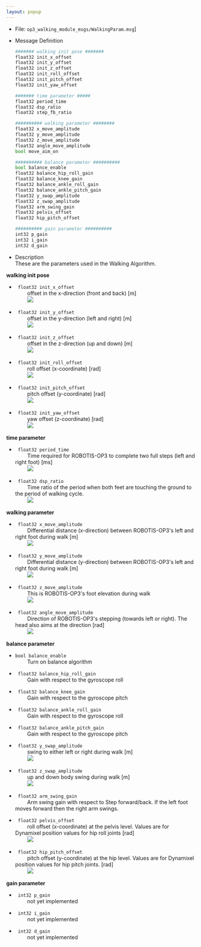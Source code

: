 ```yaml
---
layout: popup
---
```


- File: `op3_walking_module_msgs/WalkingParam.msg`]
- Message Definition

  ```py
  ####### walking init pose #######
  float32 init_x_offset
  float32 init_y_offset
  float32 init_z_offset
  float32 init_roll_offset
  float32 init_pitch_offset
  float32 init_yaw_offset

  ####### time parameter #####
  float32 period_time
  float32 dsp_ratio
  float32 step_fb_ratio

  ########## walking parameter ########
  float32 x_move_amplitude
  float32 y_move_amplitude
  float32 z_move_amplitude
  float32 angle_move_amplitude
  bool move_aim_on

  ########## balance parameter ##########
  bool balance_enable
  float32 balance_hip_roll_gain
  float32 balance_knee_gain
  float32 balance_ankle_roll_gain
  float32 balance_ankle_pitch_gain
  float32 y_swap_amplitude
  float32 z_swap_amplitude
  float32 arm_swing_gain
  float32 pelvis_offset
  float32 hip_pitch_offset

  ########## gain parameter ##########
  int32 p_gain
  int32 i_gain
  int32 d_gain

  ```

- Description  
These are the parameters used in the Walking Algorithm.  

**walking init pose**  
* ` float32 init_x_offset`  
&emsp;&emsp; offset in the x-direction (front and back) [m]  
&emsp;&emsp;
![](/assets/images/platform/op3/op3_walking_module_image142.jpg)

* ` float32 init_y_offset`  
&emsp;&emsp; offset in the y-direction (left and right) [m]  
&emsp;&emsp;
![](/assets/images/platform/op3/op3_walking_module_image143.jpg)

* ` float32 init_z_offset`  
&emsp;&emsp; offset in the z-direction (up and down) [m]  
&emsp;&emsp;
![](/assets/images/platform/op3/op3_walking_module_image144.jpg)

* ` float32 init_roll_offset`  
&emsp;&emsp; roll offset (x-coordinate) [rad]  
&emsp;&emsp;
![](/assets/images/platform/op3/op3_walking_module_image145.jpg)

* ` float32 init_pitch_offset`  
&emsp;&emsp; pitch offset (y-coordinate) [rad]  
&emsp;&emsp;
![](/assets/images/platform/op3/op3_walking_module_image146.jpg)

* ` float32 init_yaw_offset`  
&emsp;&emsp; yaw offset (z-coordinate) [rad]  
&emsp;&emsp;
![](/assets/images/platform/op3/op3_walking_module_image2.gif)


**time parameter**    
* ` float32 period_time`  
&emsp;&emsp; Time required for ROBOTIS-OP3 to complete two full steps (left and right foot) [ms]  
&emsp;&emsp;
![](/assets/images/platform/op3/op3_walking_module_image148.jpg)

* ` float32 dsp_ratio`  
&emsp;&emsp; Time ratio of the period when both feet are touching the ground to the period of walking cycle.  
&emsp;&emsp;
![](/assets/images/platform/op3/op3_walking_module_image149.jpg)

**walking parameter**  
* ` float32 x_move_amplitude`  
&emsp;&emsp; Differential distance (x-direction) between ROBOTIS-OP3's left and right foot during walk [m]  
&emsp;&emsp;
![](/assets/images/platform/op3/op3_walking_module_image150.jpg)

* ` float32 y_move_amplitude`  
&emsp;&emsp; Differential distance (y-direction) between ROBOTIS-OP3's left and right foot during walk [m]  
&emsp;&emsp;
![](/assets/images/platform/op3/op3_walking_module_image151.jpg)

* ` float32 z_move_amplitude`  
&emsp;&emsp; This is ROBOTIS-OP3's foot elevation during walk  
&emsp;&emsp;
![](/assets/images/platform/op3/op3_walking_module_image152.jpg)

* ` float32 angle_move_amplitude`  
&emsp;&emsp; Direction of ROBOTIS-OP3's stepping (towards left or right). The head also aims at the direction [rad]  
&emsp;&emsp;
![](/assets/images/platform/op3/op3_walking_module_image3.gif)

**balance parameter**  
* `bool balance_enable`  
&emsp;&emsp; Turn on balance algorithm  

* ` float32 balance_hip_roll_gain`  
&emsp;&emsp; Gain with respect to the gyroscope roll

* ` float32 balance_knee_gain`  
&emsp;&emsp; Gain with respect to the gyroscope pitch

* ` float32 balance_ankle_roll_gain`  
&emsp;&emsp; Gain with respect to the gyroscope roll

* ` float32 balance_ankle_pitch_gain`  
&emsp;&emsp; Gain with respect to the gyroscope pitch

* ` float32 y_swap_amplitude`  
&emsp;&emsp; swing to either left or right during walk [m]  
&emsp;&emsp;
![](/assets/images/platform/op3/op3_walking_module_image153.jpg)

* ` float32 z_swap_amplitude`  
&emsp;&emsp; up and down body swing during walk [m]  
&emsp;&emsp;
![](/assets/images/platform/op3/op3_walking_module_image154.jpg)

* ` float32 arm_swing_gain`  
&emsp;&emsp; Arm swing gain with respect to Step forward/back. If the left foot moves forward then the right arm swings.

* ` float32 pelvis_offset`  
&emsp;&emsp; roll offset (x-coordinate) at the pelvis level. Values are for Dynamixel position values for hip roll joints [rad]  
&emsp;&emsp;
![](/assets/images/platform/op3/op3_walking_module_image155.jpg)

* ` float32 hip_pitch_offset`  
&emsp;&emsp; pitch offset (y-coordinate) at the hip level. Values are for Dynamixel position values for hip pitch joints. [rad]  
&emsp;&emsp;
![](/assets/images/platform/op3/op3_walking_module_image147.jpg)

**gain parameter**   
* ` int32 p_gain`  
&emsp;&emsp; not yet implemented

* ` int32 i_gain`  
&emsp;&emsp; not yet implemented

* ` int32 d_gain`  
&emsp;&emsp; not yet implemented

